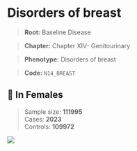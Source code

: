 # Disorders of breast

> **Root:** Baseline Disease  

> **Chapter:** Chapter XIV- Genitourinary  

> **Phenotype:** Disorders of breast  

> **Code:** `N14_BREAST`

## 👩 In Females  
> Sample size: **111995**  
> Cases: **2023**  
> Controls: **109972**
<img src="/Disease/Figures/ALL/Baseline/N14_BREAST.png"/>
<CsvTable src="/Disease/Data/ALL/Baseline/LG_N14_BREAST.csv" label="🔍 View full results" />
